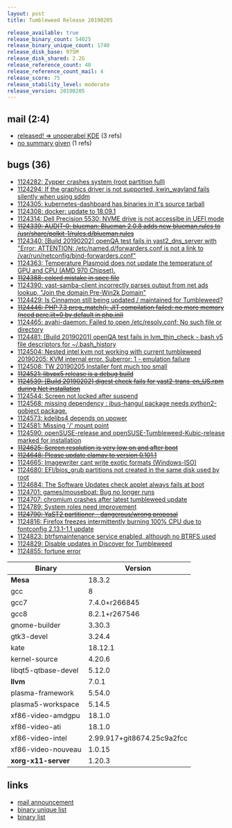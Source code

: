 ```yaml
---
layout: post
title: Tumbleweed Release 20190205

release_available: true
release_binary_count: 54025
release_binary_unique_count: 1740
release_disk_base: 975M
release_disk_shared: 2.2G
release_reference_count: 40
release_reference_count_mail: 4
release_score: 75
release_stability_level: moderate
release_version: 20190205
---
```


## mail (2:4)

- [released! => unoperabel KDE](https://lists.opensuse.org/opensuse-factory/2019-02/msg00289.html) (3 refs)
- [no summary given](https://lists.opensuse.org/opensuse-factory/2019-02/msg00197.html) (1 refs)

## bugs (36)

<!--more-->

- [1124282: Zypper crashes system (root partition full)](https://bugzilla.opensuse.org/show_bug.cgi?id=1124282)
- [1124294: If the graphics driver is not supported, kwin_wayland fails silently when using sddm](https://bugzilla.opensuse.org/show_bug.cgi?id=1124294)
- [1124305: kubernetes-dashboard has binaries in it's source tarball](https://bugzilla.opensuse.org/show_bug.cgi?id=1124305)
- [1124308: docker: update to 18.09.1](https://bugzilla.opensuse.org/show_bug.cgi?id=1124308)
- [1124314: Dell Precision 5530: NVME drive is not accessibe in UEFI mode](https://bugzilla.opensuse.org/show_bug.cgi?id=1124314)
- ~~[1124339: AUDIT-0: blueman: Blueman 2.0.8 adds new blueman.rules to /usr/share/polkit-1/rules.d/blueman.rules](https://bugzilla.opensuse.org/show_bug.cgi?id=1124339)~~
- [1124340: \[Build 20190202\] openQA test fails in yast2_dns_server with "Error: ATTENTION: /etc/named.d/forwarders.conf is not a link to /var/run/netconfig/bind-forwarders.conf"](https://bugzilla.opensuse.org/show_bug.cgi?id=1124340)
- [1124363: Temperature Plasmoid does not update the temperature of GPU and CPU (AMD 970 Chipset).](https://bugzilla.opensuse.org/show_bug.cgi?id=1124363)
- ~~[1124388: colord mistake in spec file](https://bugzilla.opensuse.org/show_bug.cgi?id=1124388)~~
- [1124390: yast-samba-client incorrectly parses output from net ads lookup, "Join the domain Pre-Win2k Domain"](https://bugzilla.opensuse.org/show_bug.cgi?id=1124390)
- [1124429: Is Cinnamon still being updated / maintained for Tumbleweed?](https://bugzilla.opensuse.org/show_bug.cgi?id=1124429)
- ~~[1124446: PHP 7.3 preg_match(): JIT compilation failed: no more memory (need pcre.jit=0 by default in php.ini)](https://bugzilla.opensuse.org/show_bug.cgi?id=1124446)~~
- [1124465: avahi-daemon: Failed to open /etc/resolv.conf: No such file or directory](https://bugzilla.opensuse.org/show_bug.cgi?id=1124465)
- [1124481: \[Build 20190201\] openQA test fails in lvm_thin_check - bash v5 file descriptors for ~/.bash_history](https://bugzilla.opensuse.org/show_bug.cgi?id=1124481)
- [1124504: Nested intel kvm not working with current tumbleweed 20190205: KVM internal error. Suberror: 1 - emulation failure](https://bugzilla.opensuse.org/show_bug.cgi?id=1124504)
- [1124508: TW 20190205  Installer font much too small](https://bugzilla.opensuse.org/show_bug.cgi?id=1124508)
- ~~[1124521: libvpx5 release is a debug build](https://bugzilla.opensuse.org/show_bug.cgi?id=1124521)~~
- ~~[1124539: \[Build 20190202\] digest check fails for yast2-trans-en_US.rpm during Net installation](https://bugzilla.opensuse.org/show_bug.cgi?id=1124539)~~
- [1124544: Screen not locked after suspend](https://bugzilla.opensuse.org/show_bug.cgi?id=1124544)
- [1124568: missing dependency : ibus-hangul package needs python2-gobject package.](https://bugzilla.opensuse.org/show_bug.cgi?id=1124568)
- [1124573: kdelibs4 depends on upower](https://bugzilla.opensuse.org/show_bug.cgi?id=1124573)
- [1124581: Missing '/' mount point](https://bugzilla.opensuse.org/show_bug.cgi?id=1124581)
- [1124590: openSUSE-release and openSUSE-Tumbleweed-Kubic-release marked for installation](https://bugzilla.opensuse.org/show_bug.cgi?id=1124590)
- ~~[1124625: Screen resolution is very low on and after boot](https://bugzilla.opensuse.org/show_bug.cgi?id=1124625)~~
- ~~[1124648: Please update clamav to version 0.101.1](https://bugzilla.opensuse.org/show_bug.cgi?id=1124648)~~
- [1124665: Imagewriter cant write exotic formats (Windows-ISO)](https://bugzilla.opensuse.org/show_bug.cgi?id=1124665)
- [1124680: EFI/bios_grub partitions not created in the same disk used by root](https://bugzilla.opensuse.org/show_bug.cgi?id=1124680)
- [1124684: The Software Updates check applet always fails at boot](https://bugzilla.opensuse.org/show_bug.cgi?id=1124684)
- [1124701: games/mouseboat: Bug no longer runs](https://bugzilla.opensuse.org/show_bug.cgi?id=1124701)
- [1124707: chromium crashes after latest tumbleweed update](https://bugzilla.opensuse.org/show_bug.cgi?id=1124707)
- [1124789: System roles need improvement](https://bugzilla.opensuse.org/show_bug.cgi?id=1124789)
- ~~[1124790: YaST2 partitioner - dangerous/wrong proposal](https://bugzilla.opensuse.org/show_bug.cgi?id=1124790)~~
- [1124816: Firefox freezes intermittently burning 100% CPU due to fontconfig 2.13.1-1.1 update](https://bugzilla.opensuse.org/show_bug.cgi?id=1124816)
- [1124823: btrfsmaintenance service enabled, although no BTRFS used](https://bugzilla.opensuse.org/show_bug.cgi?id=1124823)
- [1124829: Disable updates in Discover for Tumbleweed](https://bugzilla.opensuse.org/show_bug.cgi?id=1124829)
- [1124855: fortune error](https://bugzilla.opensuse.org/show_bug.cgi?id=1124855)

Binary | Version
--- | ---
**Mesa** | 18.3.2
gcc | 8
gcc7 | 7.4.0+r266845
gcc8 | 8.2.1+r267546
gnome-builder | 3.30.3
gtk3-devel | 3.24.4
kate | 18.12.1
kernel-source | 4.20.6
libqt5-qtbase-devel | 5.12.0
**llvm** | 7.0.1
plasma-framework | 5.54.0
plasma5-workspace | 5.14.5
xf86-video-amdgpu | 18.1.0
xf86-video-ati | 18.1.0
xf86-video-intel | 2.99.917+git8674.25c9a2fcc
xf86-video-nouveau | 1.0.15
**xorg-x11-server** | 1.20.3

## links

- [mail announcement](https://lists.opensuse.org/opensuse-factory/2019-02/msg00178.html)
- [binary unique list](http://download.tumbleweed.boombatower.com/20190205/rpm.unique.list)
- [binary list](http://download.tumbleweed.boombatower.com/20190205/rpm.list)
